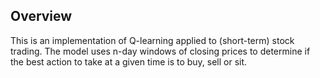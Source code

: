 ## Overview

This is an implementation of Q-learning applied to (short-term) stock trading. The model uses n-day windows of closing prices to determine if the best action to take at a given time is to buy, sell or sit.
